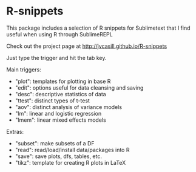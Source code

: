 R-snippets
==========

This package includes a selection of R snippets for Sublimetext that I find useful when using R through SublimeREPL

Check out the project page at http://jvcasill.github.io/R-snippets

Just type the trigger and hit the tab key.

Main triggers:
- "plot": templates for plotting in base R
- "edit": options useful for data cleansing and saving
- "desc": descriptive statistics of data
- "ttest": distinct types of t-test
- "aov": distinct analysis of variance models
- "lm": linear and logistic regression
- "lmem": linear mixed effects models

Extras:
- "subset": make subsets of a DF
- "read": read/load/install data/packages into R
- "save": save plots, dfs, tables, etc.
- "tikz": template for creating R plots in LaTeX
